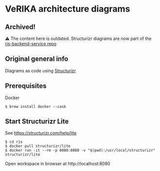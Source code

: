 # VeRIKA architecture diagrams

## Archived!

⚠️ The content here is outdated. Structurizr diagrams are now part of the [ris-backend-service repo](https://github.com/digitalservicebund/ris-backend-service/tree/main/doc/structurizr)

## Original general info

Diagrams as code using [Structurizr](https://structurizr.com)

## Prerequisites

Docker

```
$ brew install docker --cask
```

## Start Structurizr Lite

See https://structurizr.com/help/lite

```
$ cd ris
$ docker pull structurizr/lite
$ docker run -it --rm -p 8080:8080 -v "$(pwd):/usr/local/structurizr" structurizr/lite
```

Open workspace in browser at http://localhost:8080
